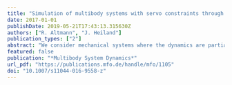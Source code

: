 ```yaml
---
title: "Simulation of multibody systems with servo constraints through optimal control"
date: 2017-01-01
publishDate: 2019-05-21T17:43:13.315630Z
authors: ["R. Altmann", "J. Heiland"]
publication_types: ["2"]
abstract: "We consider mechanical systems where the dynamics are partially constrained to prescribed trajectories. An example for such a system is a building crane with a load and the requirement that the load moves on a certain path.  Enforcing this condition directly in form of a servo constraint leads to differential- algebraic equations (DAEs) of arbitrarily high index. Typically, the model equations are of index 5, which already poses high regularity conditions. If we relax the servo constraints and consider the system from an optimal control point of view, the strong regularity conditions vanish, and the solution can be obtained by standard techniques.  By means of the well-known n-car example and an overhead crane, the theoretical and expected numerical difficulties of the direct DAE and the alternative modeling approach are illustrated. We show how the formulation of the problem in an optimal control context works and address the solvability of the optimal control system. We discuss that the problematic DAE behavior is still inherent in the optimal control system and show how its evidences depend on the regularization parameters of the optimization."
featured: false
publication: "*Multibody System Dynamics*"
url_pdf: "https://publications.mfo.de/handle/mfo/1105"
doi: "10.1007/s11044-016-9558-z"
---
```



